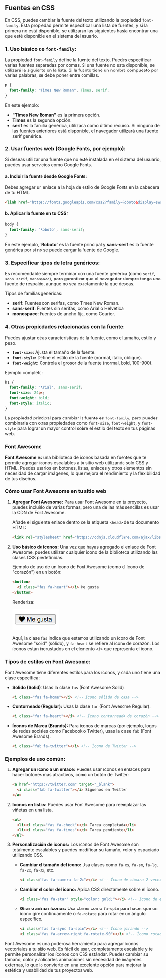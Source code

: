 ## Fuentes en CSS

En CSS, puedes cambiar la fuente del texto utilizando la propiedad `font-family`. Esta propiedad permite especificar una lista de fuentes, y si la primera no está disponible, se utilizarán las siguientes hasta encontrar una que esté disponible en el sistema del usuario.

### 1. **Uso básico de `font-family`:**
La propiedad `font-family` define la fuente del texto. Puedes especificar varias fuentes separadas por comas. Si una fuente no está disponible, se utilizará la siguiente en la lista. Si la fuente tiene un nombre compuesto por varias palabras, se debe poner entre comillas.

```css
p {
  font-family: "Times New Roman", Times, serif;
}
```

En este ejemplo:
- **"Times New Roman"** es la primera opción.
- **Times** es la segunda opción.
- **serif** es la familia genérica, utilizada como último recurso. Si ninguna de las fuentes anteriores está disponible, el navegador utilizará una fuente serif genérica.

### 2. **Usar fuentes web (Google Fonts, por ejemplo):**
Si deseas utilizar una fuente que no esté instalada en el sistema del usuario, puedes usar servicios como Google Fonts.

#### a. **Incluir la fuente desde Google Fonts:**
Debes agregar un enlace a la hoja de estilo de Google Fonts en la cabecera de tu HTML.

```html
<link href="https://fonts.googleapis.com/css2?family=Roboto&display=swap" rel="stylesheet">
```

#### b. **Aplicar la fuente en tu CSS:**

```css
body {
  font-family: 'Roboto', sans-serif;
}
```

En este ejemplo, **'Roboto'** es la fuente principal y **sans-serif** es la fuente genérica por si no se puede cargar la fuente de Google.

### 3. **Especificar tipos de letra genéricos:**
Es recomendable siempre terminar con una fuente genérica (como `serif`, `sans-serif`, `monospace`), para garantizar que el navegador siempre tenga una fuente de respaldo, aunque no sea exactamente la que deseas.

Tipos de familias genéricas:
- **serif**: Fuentes con serifas, como Times New Roman.
- **sans-serif**: Fuentes sin serifas, como Arial o Helvetica.
- **monospace**: Fuentes de ancho fijo, como Courier.

### 4. **Otras propiedades relacionadas con la fuente:**
Puedes ajustar otras características de la fuente, como el tamaño, estilo y peso.

- **`font-size`:** Ajusta el tamaño de la fuente.
- **`font-style`:** Define el estilo de la fuente (normal, italic, oblique).
- **`font-weight`:** Controla el grosor de la fuente (normal, bold, 100-900).
  
Ejemplo completo:

```css
h1 {
  font-family: 'Arial', sans-serif;
  font-size: 24px;
  font-weight: bold;
  font-style: italic;
}
```

La propiedad principal para cambiar la fuente es `font-family`, pero puedes combinarla con otras propiedades como `font-size`, `font-weight`, y `font-style` para lograr un mayor control sobre el estilo del texto en tus páginas web.

### Font Awesome

**Font Awesome** es una biblioteca de iconos basada en fuentes que te permite agregar íconos escalables a tu sitio web utilizando solo CSS y HTML. Puedes usarlos en botones, listas, enlaces y otros elementos sin necesidad de cargar imágenes, lo que mejora el rendimiento y la flexibilidad de tus diseños.

### **Cómo usar Font Awesome en tu sitio web**

1. **Agregar Font Awesome:**
   Para usar Font Awesome en tu proyecto, puedes incluirlo de varias formas, pero una de las más sencillas es usar la CDN de Font Awesome.

   Añade el siguiente enlace dentro de la etiqueta `<head>` de tu documento HTML:

   ```html
   <link rel="stylesheet" href="https://cdnjs.cloudflare.com/ajax/libs/font-awesome/6.0.0-beta3/css/all.min.css">
   ```

2. **Uso básico de iconos:**
   Una vez que hayas agregado el enlace de Font Awesome, puedes utilizar cualquier ícono de la biblioteca utilizando las clases CSS predefinidas.

   Ejemplo de uso de un ícono de Font Awesome (como el ícono de "corazón") en un botón:

   ```html
   <button>
     <i class="fas fa-heart"></i> Me gusta
   </button>
   ```

   Renderiza:

   ![](images/2024-09-18-09-49-08.png)

   Aquí, la clase `fas` indica que estamos utilizando un ícono de Font Awesome "solid" (sólido), y `fa-heart` se refiere al ícono de corazón. Los íconos están incrustados en el elemento `<i>` que representa el icono.

### **Tipos de estilos en Font Awesome:**
Font Awesome tiene diferentes estilos para los íconos, y cada uno tiene una clase específica:
   
- **Sólido (Solid):** Usas la clase `fas` (Font Awesome Solid).
  ```html
  <i class="fas fa-home"></i> <!-- Ícono sólido de casa -->
  ```

- **Contorneado (Regular):** Usas la clase `far` (Font Awesome Regular).
  ```html
  <i class="far fa-heart"></i> <!-- Ícono contorneado de corazón -->
  ```

- **Íconos de Marca (Brands):** Para íconos de marcas (por ejemplo, logos de redes sociales como Facebook o Twitter), usas la clase `fab` (Font Awesome Brands).
  ```html
  <i class="fab fa-twitter"></i> <!-- Ícono de Twitter -->
  ```

### **Ejemplos de uso común:**

1. **Agregar un ícono a un enlace:**
   Puedes usar íconos en enlaces para hacer botones más atractivos, como un botón de Twitter:

   ```html
   <a href="https://twitter.com" target="_blank">
     <i class="fab fa-twitter"></i> Síguenos en Twitter
   </a>
   ```

2. **Iconos en listas:**
   Puedes usar Font Awesome para reemplazar las viñetas en una lista.

   ```html
   <ul>
     <li><i class="fas fa-check"></i> Tarea completada</li>
     <li><i class="fas fa-times"></i> Tarea pendiente</li>
   </ul>
   ```

3. **Personalización de iconos:**
   Los íconos de Font Awesome son totalmente escalables y puedes modificar su tamaño, color y espaciado utilizando CSS.

   - **Cambiar el tamaño del ícono:**
     Usa clases como `fa-xs`, `fa-sm`, `fa-lg`, `fa-2x`, `fa-3x`, etc.

     ```html
     <i class="fas fa-camera fa-2x"></i> <!-- Ícono de cámara 2 veces más grande -->
     ```

   - **Cambiar el color del ícono:**
     Aplica CSS directamente sobre el ícono.

     ```html
     <i class="fas fa-star" style="color: gold;"></i> <!-- Ícono de estrella dorado -->
     ```

   - **Girar o animar íconos:**
     Usa clases como `fa-spin` para hacer que un ícono gire continuamente o `fa-rotate` para rotar en un ángulo específico.

     ```html
     <i class="fas fa-sync fa-spin"></i> <!-- Ícono girando -->
     <i class="fas fa-arrow-right fa-rotate-90"></i> <!-- Ícono rotado 90 grados -->
     ```

Font Awesome es una poderosa herramienta para agregar íconos vectoriales a tu sitio web. Es fácil de usar, completamente escalable y te permite personalizar los íconos con CSS estándar. Puedes cambiar su tamaño, color y aplicarles animaciones sin necesidad de imágenes externas, lo que lo convierte en una excelente opción para mejorar la estética y usabilidad de tus proyectos web.
